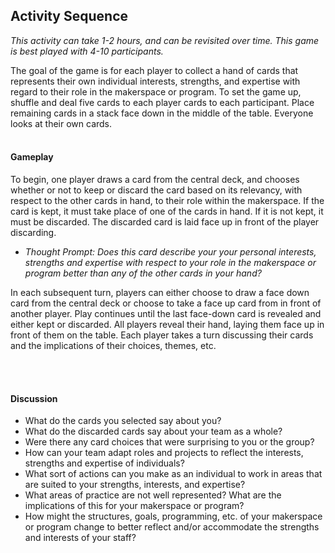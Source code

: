 ## Activity Sequence
*This activity can take 1-2 hours, and can be revisited over time. This game is best played with 4-10 participants.*

The goal of the game is for each player to collect a hand of cards that represents their own individual interests, strengths, and expertise with regard to their role in the makerspace or program. To set the game up, shuffle and deal five cards to each player cards to each participant. Place remaining cards in a stack face down in the middle of the table. Everyone looks at their own cards.
<br/><br/>
#### Gameplay
To begin, one player draws a card from the central deck, and chooses whether or not to keep or discard the card based on its relevancy, with respect to the other cards in hand, to their role within the makerspace. If the card is kept, it must take place of one of the cards in hand. If it is not kept, it must be discarded.  The discarded card is laid face up in front of the player discarding.
* *Thought Prompt: Does this card describe your your personal interests, strengths and expertise with respect to your role in the makerspace or program better than any of the other cards in your hand?* 

In each subsequent turn, players can either choose to draw a face down card from the central deck or choose to take a face up card from in front of another player. Play continues until the last face-down card is revealed and either kept or discarded. All players reveal their hand, laying them face up in front of them on the table. Each player takes a turn discussing their cards and the implications of their choices, themes, etc.

<br/><br/>
#### Discussion
* What do the cards you selected say about you?
* What do the discarded cards say about your team as a whole?
* Were there any card choices that were surprising to you or the group?
* How can your team adapt roles and projects to reflect the interests, strengths and expertise of individuals?
* What sort of actions can you make as an individual to work in areas that are suited to your strengths, interests, and expertise?
* What areas of practice are not well represented? What are the implications of this for your makerspace or program? 
* How might the structures, goals, programming, etc. of your makerspace or program change to better reflect and/or accommodate the strengths and interests of your staff?

